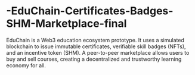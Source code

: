 # -EduChain-Certificates-Badges-SHM-Marketplace-final
EduChain is a Web3 education ecosystem prototype. It uses a simulated blockchain to issue immutable certificates, verifiable skill badges (NFTs), and an incentive token (SHM). A peer-to-peer marketplace allows users to buy and sell courses, creating a decentralized and trustworthy learning economy for all.
